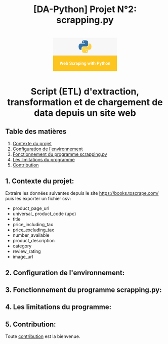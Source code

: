 

# <div align="center"> [DA-Python] Projet N°2: scrapping.py </div>
# <p align="center"><img width=40% src="https://github.com/hanroy/DevPy-P2/blob/main/img/webscrapping.png?raw=true"></p>
# <div align="center"> Script (ETL) d'extraction, transformation et de chargement de data depuis un site web </div>


## Table des matières
1. [Contexte du projet](#part1)
2. [Configuration de l'environnement](#part2)
3. [Fonctionnement du programme scrapping.py](#part3)
4. [Les limitations du programme](#part4)
5. [Contribution](#part5)

## <a name="part1"> 1. Contexte du projet: </a>

Extraire les données suivantes depuis le site https://books.toscrape.com/ puis les exporter un fichier csv:

- product_page_url
- universal_ product_code (upc)
- title
- price_including_tax
- price_excluding_tax
- number_available
- product_description
- category
- review_rating
- image_url

## <a name="part2"> 2. Configuration de l'environnement: </a>
## <a name="part3"> 3. Fonctionnement du programme scrapping.py: </a>
## <a name="part4"> 4. Les limitations du programme: </a>
## <a name="part5"> 5. Contribution: </a>
Toute [contribution](https://github.com/hanroy/DevPy-P2/blob/main/CONTRIBUTING.md) est la bienvenue.
